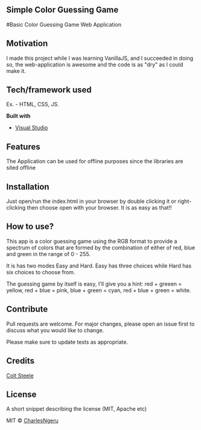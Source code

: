 ## Simple Color Guessing Game
#Basic Color Guessing Game Web Application

## Motivation
I made this project while I was learning VanillaJS, and I succeeded in doing so, the web-application is awesome and the code is as "dry" as I could make it.

## Tech/framework used
Ex. - HTML, CSS, JS.


<b>Built with</b>
- [Visual Studio](https://visualstudio.com)

## Features
The Application can be used for offline purposes since the libraries are sited offline

## Installation
Just open/run the index.html in your browser by double clicking it or right-clicking then choose open with your browser. It is as easy as that!!

## How to use?
This app is a color guessing game using the RGB format to provide a spectrum of colors that are formed by the combination of either of red, blue and green in the range of 0 - 255.

It is has two modes Easy and Hard. Easy has three choices while Hard has six choices to choose from.

The guessing game by itself is easy, I'll give you a hint: red + greeen = yellow, red + blue = pink, blue + green = cyan, red + blue + green = white.

## Contribute

Pull requests are welcome. For major changes, please open an issue first to discuss what you would like to change.

Please make sure to update tests as appropriate.

## Credits
[Colt Steele](https://github.com/Colt)

## License
A short snippet describing the license (MIT, Apache etc)

MIT © [CharlesNgeru](https://github.com/CharlesNgeru)
